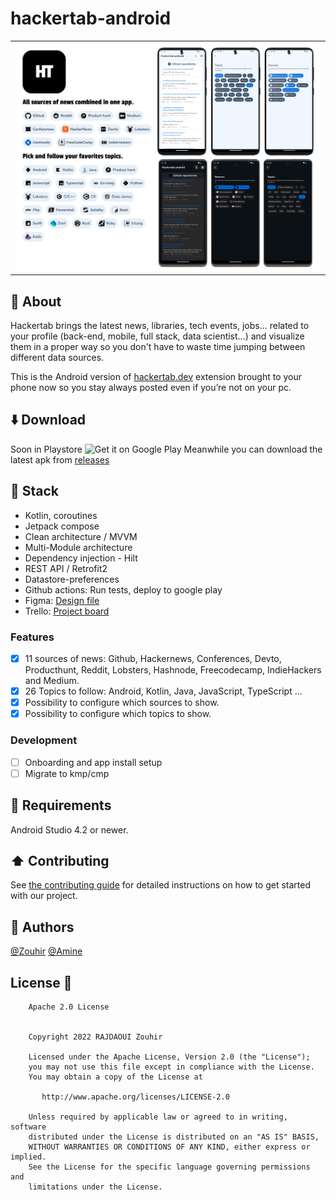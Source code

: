# hackertab-android
<table align="center">
<tr>
<td>
<img src="./imgs/preview.png" alt="Preview image" /> 
</td>
</tr>
</table>

## 📝 About 
Hackertab brings the latest news, libraries, tech events, jobs... related to your profile (back-end, mobile, full stack, data scientist...) and visualize them in a proper way so you don't have to waste time jumping between different data sources.

This is the Android version of [hackertab.dev](https://hackertab.dev) extension brought to your phone now so you stay always posted even if you’re not on your pc.

## ⬇️ Download
Soon in Playstore
<img src="https://play.google.com/intl/en_us/badges/images/generic/en-play-badge.png" alt="Get it on Google Play" height="90"/> 
Meanwhile you can download the latest apk from [releases](https://github.com/zouhir96/hackertab-android/releases/latest)

## 🔨 Stack
- Kotlin, coroutines
- Jetpack compose
- Clean architecture / MVVM
- Multi-Module architecture
- Dependency injection - Hilt
- REST API / Retrofit2
- Datastore-preferences
- Github actions: Run tests, deploy to google play
- Figma: [Design file](https://www.figma.com/file/IMFz1yU7jLCIQL1ZM0X8t7/Hackertab?type=design&node-id=0-1&mode=design&t=7yYklSUnlheLkOaN-0)
- Trello: [Project board](https://trello.com/b/OaxWzI96/hackertab)

### Features
- [x] 11 sources of news: Github, Hackernews, Conferences, Devto, Producthunt, Reddit, Lobsters, Hashnode, Freecodecamp, IndieHackers and Medium.
- [x] 26 Topics to follow: Android, Kotlin, Java, JavaScript, TypeScript ...
- [x] Possibility to configure which sources to show.
- [x] Possibility to configure which topics to show.

### Development
- [ ] Onboarding and app install setup
- [ ] Migrate to kmp/cmp

## 🧩 Requirements
Android Studio 4.2 or newer.

## ⬆️ Contributing
See [the contributing guide](CONTRIBUTING.md) for detailed instructions on how to get started with our project. 

## 🔗 Authors
[@Zouhir](https://rajdaoui-zouhir.vercel.app)
[@Amine](https://twitter.com/aminekarimii)

## License 🔖
```
    Apache 2.0 License


    Copyright 2022 RAJDAOUI Zouhir

    Licensed under the Apache License, Version 2.0 (the "License");
    you may not use this file except in compliance with the License.
    You may obtain a copy of the License at

       http://www.apache.org/licenses/LICENSE-2.0

    Unless required by applicable law or agreed to in writing, software
    distributed under the License is distributed on an "AS IS" BASIS,
    WITHOUT WARRANTIES OR CONDITIONS OF ANY KIND, either express or implied.
    See the License for the specific language governing permissions and
    limitations under the License.

```
